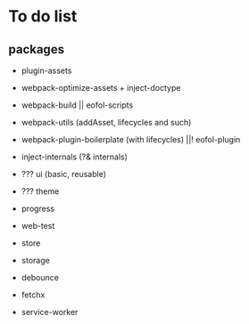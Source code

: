 # To do list

## packages
- plugin-assets

- webpack-optimize-assets + inject-doctype
- webpack-build || eofol-scripts
- webpack-utils (addAsset, lifecycles and such)
- webpack-plugin-boilerplate (with lifecycles) ||! eofol-plugin
- inject-internals (?& internals)

- ??? ui (basic, reusable)
- ??? theme

- progress
- web-test

- store
- storage
- debounce
- fetchx
- service-worker